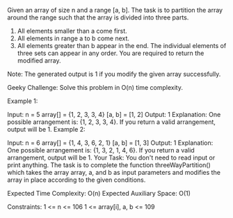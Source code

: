 Given an array of size n and a range [a, b]. The task is to partition the array around the range such that the array is divided into three parts.
1) All elements smaller than a come first.
2) All elements in range a to b come next.
3) All elements greater than b appear in the end.
The individual elements of three sets can appear in any order. You are required to return the modified array.

Note: The generated output is 1 if you modify the given array successfully.

Geeky Challenge: Solve this problem in O(n) time complexity.

Example 1:

Input: 
n = 5
array[] = {1, 2, 3, 3, 4}
[a, b] = [1, 2]
Output: 
1
Explanation: 
One possible arrangement is: {1, 2, 3, 3, 4}. If you return a valid arrangement, output will be 1.
Example 2:

Input: 
n = 6 
array[] = {1, 4, 3, 6, 2, 1}
[a, b] = [1, 3]
Output: 
1
Explanation: 
One possible arrangement is: {1, 3, 2, 1, 4, 6}. If you return a valid arrangement, output will be 1.
Your Task:
You don't need to read input or print anything. The task is to complete the function threeWayPartition() which takes the array array, a, and b as input parameters and modifies the array in place according to the given conditions.

Expected Time Complexity: O(n)
Expected Auxiliary Space: O(1)

Constraints:
1 <= n <= 106
1 <= array[i], a, b <= 109

